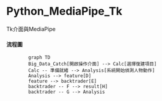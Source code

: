 # Python_MediaPipe_Tk
Tk介面與MediaPipe
#### 流程圖
```mermaid
        graph TD
        Big_Data_Catch[開啟操作介面] --> Calc[選擇復建項目]
        Calc -- 準備就緒 --> Analysis[系統開始偵測人物動作]
        Analysis --> feature[D]
        feature --> backtrader[E]
        backtrader -- F --> result[H]
        backtrader -- G --> Analysis
```

